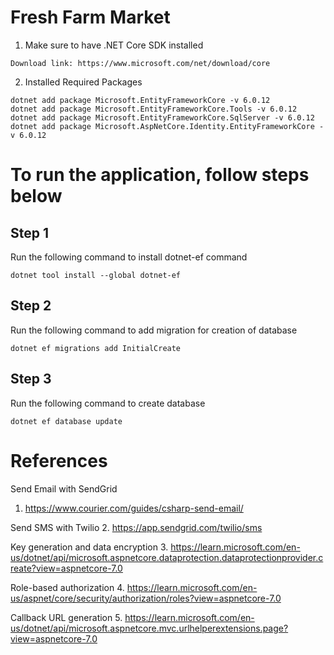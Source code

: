 # Fresh Farm Market

1. Make sure to have .NET Core SDK installed

```
Download link: https://www.microsoft.com/net/download/core
```

2. Installed Required Packages

```
dotnet add package Microsoft.EntityFrameworkCore -v 6.0.12
dotnet add package Microsoft.EntityFrameworkCore.Tools -v 6.0.12
dotnet add package Microsoft.EntityFrameworkCore.SqlServer -v 6.0.12
dotnet add package Microsoft.AspNetCore.Identity.EntityFrameworkCore -v 6.0.12
```

# To run the application, follow steps below

## Step 1

Run the following command to install dotnet-ef command

```
dotnet tool install --global dotnet-ef
```

## Step 2

Run the following command to add migration for creation of database

```
dotnet ef migrations add InitialCreate
```

## Step 3

Run the following command to create database

```
dotnet ef database update
```

# References

Send Email with SendGrid
1. https://www.courier.com/guides/csharp-send-email/

Send SMS with Twilio
2. https://app.sendgrid.com/twilio/sms

Key generation and data encryption 
3. https://learn.microsoft.com/en-us/dotnet/api/microsoft.aspnetcore.dataprotection.dataprotectionprovider.create?view=aspnetcore-7.0

Role-based authorization 
4. https://learn.microsoft.com/en-us/aspnet/core/security/authorization/roles?view=aspnetcore-7.0

Callback URL generation
5. https://learn.microsoft.com/en-us/dotnet/api/microsoft.aspnetcore.mvc.urlhelperextensions.page?view=aspnetcore-7.0

